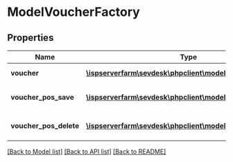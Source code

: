 # ModelVoucherFactory

## Properties
Name | Type | Description | Notes
------------ | ------------- | ------------- | -------------
**voucher** | [**\ispserverfarm\sevdesk\phpclient\model\ModelVoucher**](ModelVoucher.md) | the Model_Voucher to create/update | [optional] 
**voucher_pos_save** | [**\ispserverfarm\sevdesk\phpclient\model\ModelVoucherPos**](ModelVoucherPos.md) | the Model_VoucherPos to create/update | [optional] 
**voucher_pos_delete** | [**\ispserverfarm\sevdesk\phpclient\model\ModelVoucherPos**](ModelVoucherPos.md) | the Model_VoucherPos to delete | [optional] 

[[Back to Model list]](../README.md#documentation-for-models) [[Back to API list]](../README.md#documentation-for-api-endpoints) [[Back to README]](../README.md)


